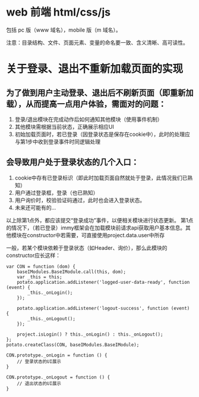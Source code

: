 # web 前端 html/css/js
包括 pc 版（www 域名），mobile 版（m 域名）。

注意：目录结构、文件、页面元素、变量的命名要一致、含义清晰、高可读性。


# 关于登录、退出不重新加载页面的实现

## 为了做到用户主动登录、退出后不刷新页面（即重新加载），从而提高一点用户体验，需面对的问题：

1. 登录/退出模块在完成动作后如何通知其他模块（使用事件机制）
2. 其他模块需根据当前状态，正确展示相应UI
3. 初始加载页面时，若已登录（因登录状态是保存在cookie中），此时的处理应与第1步中收到登录事件时同逻辑处理


## 会导致用户处于登录状态的几个入口：
1. cookie中存有已登录标识（即此时加载页面自然就处于登录，此情况我们已熟知）
2. 用户通过登录框，登录（也已熟知）
3. 用户询价时，校验验证码通过，此时也会进入登录状态。
4. 未来还可能有的...

以上除第1点外，都应该提交“登录成功”事件，以便相关模块进行状态更新。
第1点的情况下，（若已登录）immy框架会在加载模块前请求api获取用户基本信息。其他模块在constructor中若需要，可直接使用project.data.user中所存


一般，若某个模块依赖于登录状态（如Header、询价），那么此模块的constructor应长这样：

```
var CON = function (dom) {
    baseIModules.BaseIModule.call(this, dom);
    var _this = this;
    potato.application.addListener('logged-user-data-ready', function (event) {
        _this._onLogin();
    });

    potato.application.addListener('logout-success', function (event) {
        _this._onLogout();
    });

    project.isLogin() ? this._onLogin() : this._onLogout();
};
potato.createClass(CON, baseIModules.BaseIModule);

CON.prototype._onLogin = function () {
    // 登录状态的UI展示
}

CON.prototype._onLogout = function () {
    // 退出状态的UI展示
}

```



